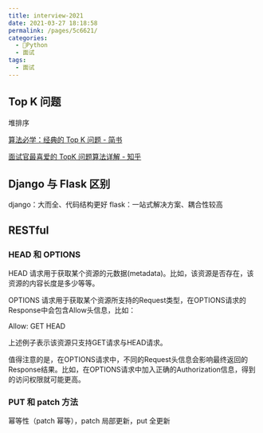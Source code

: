 ```yaml
---
title: interview-2021
date: 2021-03-27 18:18:58
permalink: /pages/5c6621/
categories:
  - 🐍Python
  - 面试
tags:
  - 面试
---
```



## Top K 问题

堆排序

[算法必学：经典的 Top K 问题 - 简书](https://www.jianshu.com/p/a4a1984fc4ff)

[面试官最喜爱的 TopK 问题算法详解 - 知乎](https://zhuanlan.zhihu.com/p/76734219)

## Django 与 Flask 区别

django：大而全、代码结构更好
flask：一站式解决方案、耦合性较高

## RESTful

### HEAD 和 OPTIONS

HEAD 请求用于获取某个资源的元数据(metadata)。比如，该资源是否存在，该资源的内容长度是多少等等。

OPTIONS 请求用于获取某个资源所支持的Request类型，在OPTIONS请求的Response中会包含Allow头信息，比如：

Allow: GET HEAD

上述例子表示该资源只支持GET请求与HEAD请求。

值得注意的是，在OPTIONS请求中，不同的Request头信息会影响最终返回的Response结果。比如，在OPTIONS请求中加入正确的Authorization信息，得到的访问权限就可能更高。

### PUT 和 patch 方法

幂等性（patch 幂等），patch 局部更新，put 全更新
